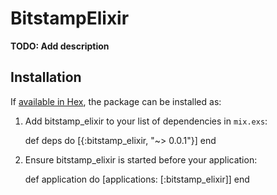 # BitstampElixir

**TODO: Add description**

## Installation

If [available in Hex](https://hex.pm/docs/publish), the package can be installed as:

  1. Add bitstamp_elixir to your list of dependencies in `mix.exs`:

        def deps do
          [{:bitstamp_elixir, "~> 0.0.1"}]
        end

  2. Ensure bitstamp_elixir is started before your application:

        def application do
          [applications: [:bitstamp_elixir]]
        end
